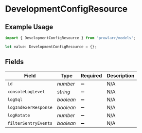 # DevelopmentConfigResource

## Example Usage

```typescript
import { DevelopmentConfigResource } from "prowlarr/models";

let value: DevelopmentConfigResource = {};
```

## Fields

| Field                | Type                 | Required             | Description          |
| -------------------- | -------------------- | -------------------- | -------------------- |
| `id`                 | *number*             | :heavy_minus_sign:   | N/A                  |
| `consoleLogLevel`    | *string*             | :heavy_minus_sign:   | N/A                  |
| `logSql`             | *boolean*            | :heavy_minus_sign:   | N/A                  |
| `logIndexerResponse` | *boolean*            | :heavy_minus_sign:   | N/A                  |
| `logRotate`          | *number*             | :heavy_minus_sign:   | N/A                  |
| `filterSentryEvents` | *boolean*            | :heavy_minus_sign:   | N/A                  |